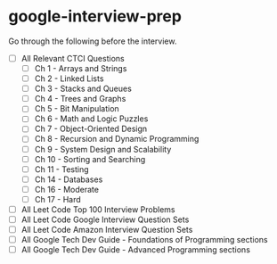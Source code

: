 # google-interview-prep

Go through the following before the interview.

* [ ] All Relevant CTCI Questions
  * [ ] Ch 1 - Arrays and Strings
  * [ ] Ch 2 - Linked Lists
  * [ ] Ch 3 - Stacks and Queues
  * [ ] Ch 4 - Trees and Graphs
  * [ ] Ch 5 - Bit Manipulation
  * [ ] Ch 6 - Math and Logic Puzzles
  * [ ] Ch 7 - Object-Oriented Design
  * [ ] Ch 8 - Recursion and Dynamic Programming
  * [ ] Ch 9 - System Design and Scalability
  * [ ] Ch 10 - Sorting and Searching
  * [ ] Ch 11 - Testing
  * [ ] Ch 14 - Databases
  * [ ] Ch 16 - Moderate
  * [ ] Ch 17 - Hard
 
* [ ] All Leet Code Top 100 Interview Problems
* [ ] All Leet Code Google Interview Question Sets
* [ ] All Leet Code Amazon Interview Question Sets
* [ ] All Google Tech Dev Guide - Foundations of Programming sections
* [ ] All Google Tech Dev Guide - Advanced Programming sections
